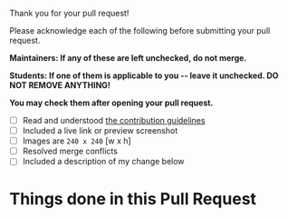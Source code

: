 Thank you for your pull request!

Please acknowledge each of the following before submitting your pull request.

**Maintainers: If any of these are left unchecked, do not merge.**

**Students: If one of them is applicable to you -- leave it unchecked. DO NOT REMOVE ANYTHING!**

**You may check them after opening your pull request.**

- [ ] Read and understood [the contribution guidelines](https://github.com/fossasia/gci16.fossasia.org/blob/gh-pages/CONTRIBUTING.md)
- [ ] Included a live link or preview screenshot
- [ ] Images are `240 x 240` [w x h]
- [ ] Resolved merge conflicts
- [ ] Included a description of my change below

# Things done in this Pull Request
